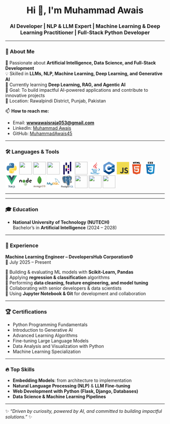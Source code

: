 <h1 align="center">Hi 👋, I'm Muhammad Awais</h1>
<h3 align="center">AI Developer | NLP & LLM Expert | Machine Learning & Deep Learning Practitioner | Full-Stack Python Developer</h3>

---

### 🌟 About Me  
🚀 Passionate about **Artificial Intelligence, Data Science, and Full-Stack Development**  
💡 Skilled in **LLMs, NLP, Machine Learning, Deep Learning, and Generative AI**  
🌱 Currently learning **Deep Learning, RAG, and Agentic AI**  
🎯 Goal: To build impactful AI-powered applications and contribute to innovative projects  
📍 Location: Rawalpindi District, Punjab, Pakistan  

📫 **How to reach me:**  
- Email: **wwwawaisraja053@gmail.com**  
- LinkedIn: [Muhammad Awais](www.linkedin.com/in/muhammad-awais-a6b322371)  
- GitHub: [MuhammadAwais45](https://github.com/MuhammadAwais45)  

---

### 🛠️ Languages & Tools  
<p align="left">
<a href="https://www.python.org" target="_blank"><img src="https://raw.githubusercontent.com/devicons/devicon/master/icons/python/python-original.svg" width="40" height="40"/></a>
<a href="https://pytorch.org/" target="_blank"><img src="https://www.vectorlogo.zone/logos/pytorch/pytorch-icon.svg" width="40" height="40"/></a>
<a href="https://www.tensorflow.org/" target="_blank"><img src="https://www.vectorlogo.zone/logos/tensorflow/tensorflow-icon.svg" width="40" height="40"/></a>
<a href="https://scikit-learn.org/" target="_blank"><img src="https://upload.wikimedia.org/wikipedia/commons/0/05/Scikit_learn_logo_small.svg" width="40" height="40"/></a>
<a href="https://pandas.pydata.org/" target="_blank"><img src="https://raw.githubusercontent.com/devicons/devicon/master/icons/pandas/pandas-original.svg" width="40" height="40"/></a>
<a href="https://seaborn.pydata.org/" target="_blank"><img src="https://seaborn.pydata.org/_images/logo-mark-lightbg.svg" width="40" height="40"/></a>
<a href="https://www.java.com" target="_blank"><img src="https://raw.githubusercontent.com/devicons/devicon/master/icons/java/java-original.svg" width="40" height="40"/></a>
<a href="https://www.cplusplus.com/" target="_blank"><img src="https://raw.githubusercontent.com/devicons/devicon/master/icons/cplusplus/cplusplus-original.svg" width="40" height="40"/></a>
<a href="https://developer.mozilla.org/en-US/docs/Web/JavaScript" target="_blank"><img src="https://raw.githubusercontent.com/devicons/devicon/master/icons/javascript/javascript-original.svg" width="40" height="40"/></a>
<a href="https://www.w3.org/html/" target="_blank"><img src="https://raw.githubusercontent.com/devicons/devicon/master/icons/html5/html5-original-wordmark.svg" width="40" height="40"/></a>
<a href="https://www.w3schools.com/css/" target="_blank"><img src="https://raw.githubusercontent.com/devicons/devicon/master/icons/css3/css3-original-wordmark.svg" width="40" height="40"/></a>
<a href="https://vuejs.org/" target="_blank"><img src="https://raw.githubusercontent.com/devicons/devicon/master/icons/vuejs/vuejs-original-wordmark.svg" width="40" height="40"/></a>
<a href="https://nodejs.org/" target="_blank"><img src="https://raw.githubusercontent.com/devicons/devicon/master/icons/nodejs/nodejs-original-wordmark.svg" width="40" height="40"/></a>
<a href="https://www.mongodb.com/" target="_blank"><img src="https://raw.githubusercontent.com/devicons/devicon/master/icons/mongodb/mongodb-original-wordmark.svg" width="40" height="40"/></a>
<a href="https://www.mysql.com/" target="_blank"><img src="https://raw.githubusercontent.com/devicons/devicon/master/icons/mysql/mysql-original-wordmark.svg" width="40" height="40"/></a>
<a href="https://www.postgresql.org/" target="_blank"><img src="https://raw.githubusercontent.com/devicons/devicon/master/icons/postgresql/postgresql-original-wordmark.svg" width="40" height="40"/></a>
<a href="https://git-scm.com/" target="_blank"><img src="https://www.vectorlogo.zone/logos/git-scm/git-scm-icon.svg" width="40" height="40"/></a>
<a href="https://firebase.google.com/" target="_blank"><img src="https://www.vectorlogo.zone/logos/firebase/firebase-icon.svg" width="40" height="40"/></a>
<a href="https://opencv.org/" target="_blank"><img src="https://www.vectorlogo.zone/logos/opencv/opencv-icon.svg" width="40" height="40"/></a>
</p>

---



---

### 🎓 Education  
- **National University of Technology (NUTECH)**  
  Bachelor’s in **Artificial Intelligence** (2024 – 2028)  

---

### 💼 Experience  
**Machine Learning Engineer – DevelopersHub Corporation©**  
📅 July 2025 – Present  

🔹 Building & evaluating ML models with **Scikit-Learn, Pandas**  
🔹 Applying **regression & classification** algorithms  
🔹 Performing **data cleaning, feature engineering, and model tuning**  
🔹 Collaborating with senior developers & data scientists  
🔹 Using **Jupyter Notebook & Git** for development and collaboration  

---

### 🏆 Certifications  
- Python Programming Fundamentals  
- Introduction to Generative AI  
- Advanced Learning Algorithms  
- Fine-tuning Large Language Models  
- Data Analysis and Visualization with Python
- Machine Learning Specialization 

---

### 🔥 Top Skills  
- **Embedding Models**: from architecture to implementation  
- **Natural Language Processing (NLP)** & **LLM Fine-tuning**  
- **Web Development with Python (Flask, Django, Databases)**  
- **Data Science & Machine Learning Pipelines**  

---

✨ _“Driven by curiosity, powered by AI, and committed to building impactful solutions.”_ ✨
